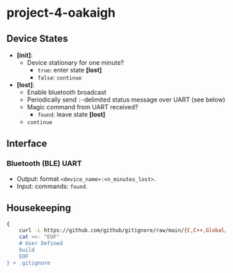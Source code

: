 # project-4-oakaigh

## Device States
- **[init]**:
	- Device stationary for one minute?
		- `true`: enter state **[lost]**
		- `false`: `continue`
- **[lost]**: 
	- Enable bluetooth broadcast
	- Periodically send `:`-delimited status message over UART (see below)
	- Magic command from UART received?
		- `found`: leave state **[lost]**
	- `continue`

## Interface

### Bluetooth (BLE) UART
- Output: format `<device_name>:<n_minutes_lost>`.
- Input: commands: `found`.

## Housekeeping
```sh
{
	curl -L https://github.com/github/gitignore/raw/main/{C,C++,Global/{Linux,Windows,macOS,Vim,SublimeText,VisualStudioCode}}.gitignore
	cat <<- "EOF"
	# User Defined
	build
	EOF
} > .gitignore
```
